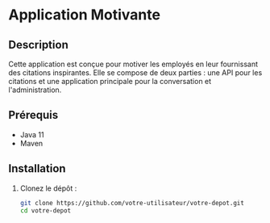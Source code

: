# Application Motivante

## Description

Cette application est conçue pour motiver les employés en leur fournissant des citations inspirantes. Elle se compose de deux parties : une API pour les citations et une application principale pour la conversation et l'administration.

## Prérequis

- Java 11
- Maven

## Installation

1. Clonez le dépôt :
   ```sh
   git clone https://github.com/votre-utilisateur/votre-depot.git
   cd votre-depot
     ```
   
